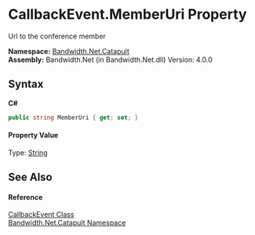 ﻿# CallbackEvent.MemberUri Property 
 

Url to the conference member

**Namespace:**&nbsp;<a href ="N_Bandwidth_Net_Catapult.md">Bandwidth.Net.Catapult</a><br />**Assembly:**&nbsp;Bandwidth.Net (in Bandwidth.Net.dll) Version: 4.0.0

## Syntax

**C#**<br />
``` C#
public string MemberUri { get; set; }
```


#### Property Value
Type: <a href="http://msdn2.microsoft.com/en-us/library/s1wwdcbf" target="_blank">String</a>

## See Also


#### Reference
<a href ="T_Bandwidth_Net_Catapult_CallbackEvent.md">CallbackEvent Class</a><br /><a href ="N_Bandwidth_Net_Catapult.md">Bandwidth.Net.Catapult Namespace</a><br />